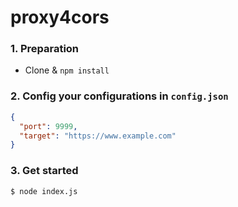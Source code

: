 # proxy4cors


### 1. Preparation

- Clone & `npm install`

### 2. Config your configurations in `config.json`

```json
{
  "port": 9999,
  "target": "https://www.example.com"
}
```

### 3. Get started

```
$ node index.js
```
